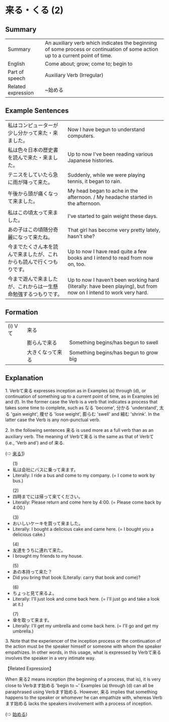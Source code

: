 # 来る・くる (2)

## Summary

<table><tr>   <td>Summary</td>   <td>An auxiliary verb which indicates the beginning of some process or continuation of some action up to a current point of time.</td></tr><tr>   <td>English</td>   <td>Come about; grow; come to; begin to</td></tr><tr>   <td>Part of speech</td>   <td>Auxiliary Verb (Irregular)</td></tr><tr>   <td>Related expression</td>   <td>~始める</td></tr></table>

## Example Sentences

<table><tr>   <td>私はコンピューターが少し分かって来た・来ました。</td>   <td>Now I have begun to understand computers.</td></tr><tr>   <td>私は色々日本の歴史書を読んで来た・来ました。</td>   <td>Up to now I've been reading various Japanese histories.</td></tr><tr>   <td>テニスをしていたら急に雨が降って来た。</td>   <td>Suddenly, while we were playing tennis, it began to rain.</td></tr><tr>   <td>午後から頭が痛くなって来ました。</td>   <td>My head began to ache in the afternoon. / My headache started in the afternoon.</td></tr><tr>   <td>私はこの頃太って来ました。</td>   <td>I've started to gain weight these days.</td></tr><tr>   <td>あの子はこの頃随分奇麗になって来たね。</td>   <td>That girl has become very pretty lately, hasn't she?</td></tr><tr>   <td>今までたくさん本を読んで来ましたが、これからも読んで行くつもりです。</td>   <td>Up to now I have read quite a few books and I intend to read from now on, too.</td></tr><tr>   <td>今まで遊んで来ましたが、これからは一生懸命勉強するつもりです。</td>   <td>Up to now I haven’t been working hard (literally: have been playing), but from now on I intend to work very hard.</td></tr></table>

## Formation

<table class="table"> <tbody><tr class="tr head"> <td class="td"><span class="numbers">(i)</span> <span> <span class="bold">Vて</span></span></td> <td class="td"><span class="concept">来る</span> </td> <td class="td"><span>&nbsp;</span></td> </tr> <tr class="tr"> <td class="td"><span>&nbsp;</span></td> <td class="td"><span>膨らん<span class="concept">で来る</span></span> </td> <td class="td"><span>Something    begins/has begun to swell</span></td> </tr> <tr class="tr"> <td class="td"><span>&nbsp;</span></td> <td class="td"><span>大きくな<span class="concept">って来る</span></span> </td> <td class="td"><span>Something    begins/has begun to grow big</span></td> </tr></tbody></table>

## Explanation

<p>1. Verbて<span class="cloze">来る</span> expresses inception as in Examples (a) through (d), or continuation of something up to a current point of time, as in Examples (e) and (f). In the former case the Verb is a verb that indicates a process that takes some time to complete, such as なる 'become', 分かる 'understand', 太る 'gain weight', 痩せる 'lose weight', 膨らむ 'swell' and 縮む 'shrink'. In the latter case the Verb is any non-punctual verb.</p>  <p>2. In the following sentences <span class="cloze">来る is used more as a full verb than as an auxiliary verb. The meaning of Verbて<span class="cloze">来る</span> is the same as that of Verbて (i.e., 'Verb and') and of <span class="cloze">来る</span>.</p>   <p>(⇨ <a href="#㊦ 来る・くる (1)">来る1</a>)</p>  <ul>(1) <li>私は会社にバスに乗って<span class="cloze">来ます</span>。</li> <li>Literally: I ride a bus and come to my company. (= I come to work by bus.)</li> </ul>  <ul>(2) <li>四時までには帰って<span class="cloze">来て</span>ください。</li> <li>Literally: Please return and come here by 4:00. (= Please come back by 4:00.)</li> </ul>  <ul>(3) <li>おいしいケーキを買って<span class="cloze">来ました</span>。</li> <li>Literally: I bought a delicious cake and came here. (= I bought you a delicious cake.)</li> </ul>  <ul>(4) <li>友達をうちに連れて<span class="cloze">来た</span>。</li> <li>I brought my friends to my house.</li> </ul>  <ul>(5) <li>あの本持って<span class="cloze">来た</span>？</li> <li>Did you bring that book (Literally: carry that book and come)?</li> </ul>  <ul>(6) <li>ちょっと見て<span class="cloze">来る</span>よ。</li> <li>Literally: I'll just look and come back here. (= I'll just go and take a look at it.)</li> </ul>  <ul>(7) <li>傘を取って<span class="cloze">来ます</span>。</li> <li>Literally: I'll get my umbrella and come back here. (= I'll go and get my umbrella.)</li> </ul>  <p>3. Note that the experiencer of the inception process or the continuation of the action must be the speaker himself or someone with whom the speaker empathizes. In other words, in this usage, what is expressed by Verbて<span class="cloze">来る</span> involves the speaker in a very intimate way.</p>  <p>【Related Expression】</p>  <p>When <span class="cloze">来る</span>2 means inception (the beginning of a process, that is), it is very close to Verbます始める 'begin to ~' Examples (a) through (d) can all be paraphrased using Verbます始める. However, <span class="cloze">来る</span> implies that something happens to the speaker or whomever he can empathize with, whereas Verbます始める lacks the speakers involvement with a process of inception.</p>  <p>(⇨ <a href="#㊦ 始める・はじめる">始める</a>)</p>

